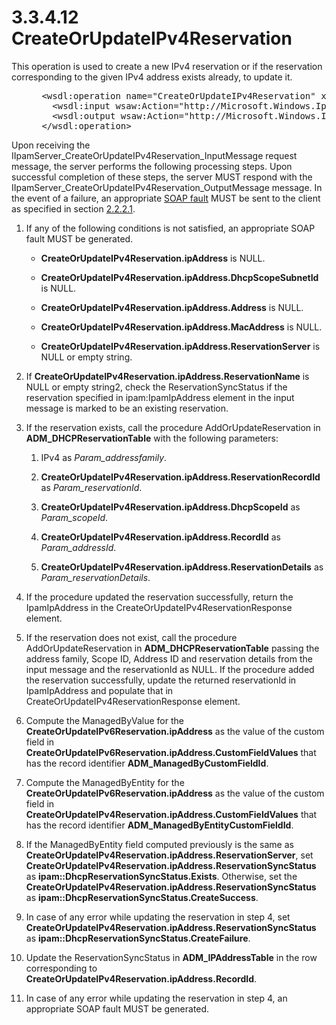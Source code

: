 <html dir="LTR" xmlns:mshelp="http://msdn.microsoft.com/mshelp" xmlns:ddue="http://ddue.schemas.microsoft.com/authoring/2003/5" xmlns:xlink="http://www.w3.org/1999/xlink" xmlns:tool="http://www.microsoft.com/tooltip">
 <body>
 <div id="header">
 <h1 class="heading">3.3.4.12 CreateOrUpdateIPv4Reservation</h1>
 </div>
 <div id="mainSection">
 <div id="mainBody">
 <div id="allHistory" class="saveHistory"></div>
 <div id="sectionSection0" class="section" name="collapseableSection">
 

<p>This operation is used to create a new IPv4 reservation or
if the reservation corresponding to the given IPv4 address exists already, to
update it.</p>

<dl>
<dd>
<div><pre> &lt;wsdl:operation name=&quot;CreateOrUpdateIPv4Reservation&quot; xmlns:wsdl=&quot;http://schemas.xmlsoap.org/wsdl/&quot;&gt;
   &lt;wsdl:input wsaw:Action=&quot;http://Microsoft.Windows.Ipam/IIpamServer/CreateOrUpdateIPv4Reservation&quot; message=&quot;ipam:IIpamServer_CreateOrUpdateIPv4Reservation_InputMessage&quot; xmlns:wsaw=&quot;http://www.w3.org/2006/05/addressing/wsdl&quot; /&gt;
   &lt;wsdl:output wsaw:Action=&quot;http://Microsoft.Windows.Ipam/IIpamServer/CreateOrUpdateIPv4ReservationResponse&quot; message=&quot;ipam:IIpamServer_CreateOrUpdateIPv4Reservation_OutputMessage&quot; xmlns:wsaw=&quot;http://www.w3.org/2006/05/addressing/wsdl&quot; /&gt;
 &lt;/wsdl:operation&gt;
</pre></div>
</dd></dl>

<p>Upon receiving the IIpamServer_CreateOrUpdateIPv4Reservation_InputMessage
request message, the server performs the following processing steps. Upon
successful completion of these steps, the server MUST respond with the
IIpamServer_CreateOrUpdateIPv4Reservation_OutputMessage message. In the event of
a failure, an appropriate <a href="21b4a631-8f28-420f-822f-c5f879d5046e.md#gt_ec8728a8-1a75-426f-8767-aa1932c7c19f">SOAP
fault</a> MUST be sent to the client as specified in section <a href="a90ad88d-2468-4ac1-bbb9-8f921d15bbc8.md">2.2.2.1</a>.</p>

<ol><li><p><span> </span>If any of the
following conditions is not satisfied, an appropriate SOAP fault MUST be
generated.</p>

<ul><li><p><span><span> </span></span><b>CreateOrUpdateIPv4Reservation.ipAddress</b>
is NULL.</p>

</li><li><p><span><span> </span></span><b>CreateOrUpdateIPv4Reservation.ipAddress.DhcpScopeSubnetId</b>
is NULL.</p>

</li><li><p><span><span> </span></span><b>CreateOrUpdateIPv4Reservation.ipAddress.Address</b>
is NULL.</p>

</li><li><p><span><span> </span></span><b>CreateOrUpdateIPv4Reservation.ipAddress.MacAddress</b>
is NULL.</p>

</li><li><p><span><span> </span></span><b>CreateOrUpdateIPv4Reservation.ipAddress.ReservationServer</b>
is NULL or empty string.</p>

</li></ul></li><li><p><span> </span>If <b>CreateOrUpdateIPv4Reservation.ipAddress.ReservationName</b>
is NULL or empty string2, check the ReservationSyncStatus if the reservation
specified in ipam:IpamIpAddress element in the input message is marked to be an
existing reservation.</p>

</li><li><p><span> </span>If the
reservation exists, call the procedure AddOrUpdateReservation in <b>ADM_DHCPReservationTable</b>
with the following parameters:</p>

<ol><li><p><span> 
</span>IPv4 as <i>Param_addressfamily</i>.</p>

</li><li><p><span> 
</span><b>CreateOrUpdateIPv4Reservation.ipAddress.ReservationRecordId</b> as <i>Param_reservationId</i>.</p>

</li><li><p><span> 
</span><b>CreateOrUpdateIPv4Reservation.ipAddress.DhcpScopeId</b> as <i>Param_scopeId</i>.</p>

</li><li><p><span> 
</span><b>CreateOrUpdateIPv4Reservation.ipAddress.RecordId</b> as <i>Param_addressId</i>.</p>

</li><li><p><span> 
</span><b>CreateOrUpdateIPv4Reservation.ipAddress.ReservationDetails</b> as <i>Param_reservationDetails</i>.
</p>

</li></ol></li><li><p><span> </span>If the procedure
updated the reservation successfully, return the IpamIpAddress in the
CreateOrUpdateIPv4ReservationResponse element. </p>

</li><li><p><span> </span>If the
reservation does not exist, call the procedure AddOrUpdateReservation in <b>ADM_DHCPReservationTable</b>
passing the address family, Scope ID, Address ID and reservation details from
the input message and the reservationId as NULL. If the procedure added the
reservation successfully, update the returned reservationId in IpamIpAddress
and populate that in CreateOrUpdateIPv4ReservationResponse element.</p>

</li><li><p><span> </span>Compute the
ManagedByValue for the <b>CreateOrUpdateIPv6Reservation.ipAddress</b> as the
value of the custom field in <b>CreateOrUpdateIPv6Reservation.ipAddress.CustomFieldValues</b>
that has the record identifier <b>ADM_ManagedByCustomFieldId</b>.</p>

</li><li><p><span> </span>Compute the
ManagedByEntity for the <b>CreateOrUpdateIPv6Reservation.ipAddress</b> as the
value of the custom field in <b>CreateOrUpdateIPv4Reservation.ipAddress.CustomFieldValues</b>
that has the record identifier <b>ADM_ManagedByEntityCustomFieldId</b>.</p>

</li><li><p><span> </span>If the
ManagedByEntity field computed previously is the same as <b>CreateOrUpdateIPv4Reservation.ipAddress.ReservationServer</b>,
set <b>CreateOrUpdateIPv4Reservation.ipAddress.ReservationSyncStatus</b> as <b>ipam::DhcpReservationSyncStatus.Exists</b>.
Otherwise, set the <b>CreateOrUpdateIPv4Reservation.ipAddress.ReservationSyncStatus</b>
as <b>ipam::DhcpReservationSyncStatus.CreateSuccess</b>.</p>

</li><li><p><span> </span>In case of any
error while updating the reservation in step 4, set <b>CreateOrUpdateIPv4Reservation.ipAddress.ReservationSyncStatus</b>
as <b>ipam::DhcpReservationSyncStatus.CreateFailure</b>.</p>

</li><li><p><span> </span>Update the
ReservationSyncStatus in <b>ADM_IPAddressTable</b> in the row corresponding to <b>CreateOrUpdateIPv4Reservation.ipAddress.RecordId</b>.</p>

</li><li><p><span> </span>In case of any error while
updating the reservation in step 4, an appropriate SOAP fault MUST be
generated.</p>

</li></ol>
 </div>
 </div>
 </div>
 </body>
</html>